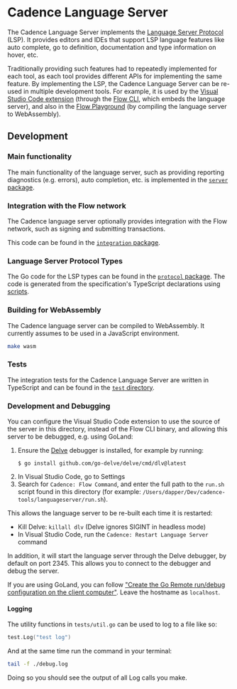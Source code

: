 # Cadence Language Server

The Cadence Language Server implements the [Language Server Protocol](https://microsoft.github.io/language-server-protocol/) (LSP).
It provides editors and IDEs that support LSP language features like auto complete,
go to definition, documentation and type information on hover, etc.

Traditionally providing such features had to repeatedly implemented for each tool,
as each tool provides different APIs for implementing the same feature.
By implementing the LSP, the Cadence Language Server can be re-used in multiple development tools.
For example, it is used by the
[Visual Studio Code extension](https://github.com/onflow/vscode-flow)
(through the [Flow CLI](https://github.com/onflow/flow-cli),
which embeds the language server),
and also in the [Flow Playground](https://play.onflow.org/)
(by compiling the language server to WebAssembly).

## Development

### Main functionality

The main functionality of the language server, such as providing reporting diagnostics (e.g. errors), auto completion, etc. is implemented in the [`server` package](https://github.com/onflow/cadence-tools/tree/master/languageserver/server).

### Integration with the Flow network

The Cadence language server optionally provides integration with the Flow network,
such as signing and submitting transactions.

This code can be found in the [`integration` package](https://github.com/onflow/cadence/tree/master/languageserver/integration).

### Language Server Protocol Types

The Go code for the LSP types can be found in the [`protocol` package](https://github.com/onflow/cadence-tools/tree/master/languageserver/protocol).
The code is generated from the specification's TypeScript declarations using [scripts](https://github.com/onflow/cadence-tools/tree/master/languageserver/scripts).

### Building for WebAssembly

The Cadence language server can be compiled to WebAssembly.
It currently assumes to be used in a JavaScript environment.

```sh
make wasm
```

### Tests

The integration tests for the Cadence Language Server are written in TypeScript
and can be found in the [`test` directory](https://github.com/onflow/cadence-tools/tree/master/languageserver/test).

### Development and Debugging

You can configure the Visual Studio Code extension to use the source of the server in this directory,
instead of the Flow CLI binary, and allowing this server to be debugged, e.g. using GoLand:

1. Ensure the [Delve](https://github.com/go-delve/delve) debugger is installed, for example by running:
    ```shell
    $ go install github.com/go-delve/delve/cmd/dlv@latest
    ```
4. In Visual Studio Code, go to Settings
5. Search for `Cadence: Flow Command`, and enter the full path to the `run.sh` script
   found in this directory (for example: `/Users/dapper/Dev/cadence-tools/languageserver/run.sh`).

This allows the language server to be re-built each time it is restarted:
- Kill Delve: `killall dlv` (Delve ignores SIGINT in headless mode)
- In Visual Studio Code, run the `Cadence: Restart Language Server` command

In addition, it will start the language server through the Delve debugger, by default on port 2345.
This allows you to connect to the debugger and debug the server.

If you are using GoLand, you can follow
["Create the Go Remote run/debug configuration on the client computer"](https://www.jetbrains.com/help/go/attach-to-running-go-processes-with-debugger.html#step-3-create-the-remote-run-debug-configuration-on-the-client-computer).
Leave the hostname as `localhost`.

#### Logging

The utility functions in `tests/util.go` can be used to log to a file like so:

```go
test.Log("test log")
```

And at the same time run the command in your terminal:

```bash
tail -f ./debug.log
```

Doing so you should see the output of all Log calls you make. 

